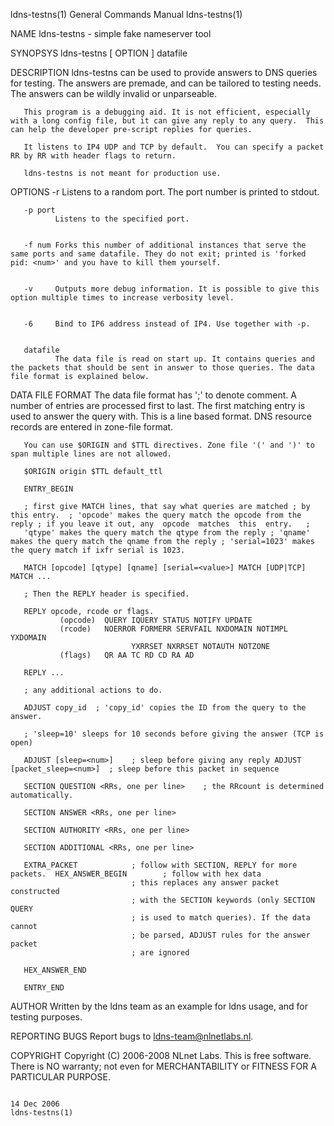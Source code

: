 ldns-testns(1)                                                                             General Commands Manual                                                                             ldns-testns(1)



NAME
       ldns-testns - simple fake nameserver tool

SYNOPSYS
       ldns-testns [ OPTION ] datafile


DESCRIPTION
       ldns-testns can be used to provide answers to DNS queries for testing.  The answers are premade, and can be tailored to testing needs. The answers can be wildly invalid or unparseable.

       This program is a debugging aid. It is not efficient, especially with a long config file, but it can give any reply to any query.  This can help the developer pre-script replies for queries.

       It listens to IP4 UDP and TCP by default.  You can specify a packet RR by RR with header flags to return.

       ldns-testns is not meant for production use.


OPTIONS
       -r     Listens to a random port. The port number is printed to stdout.


       -p port
              Listens to the specified port.


       -f num Forks this number of additional instances that serve the same ports and same datafile. They do not exit; printed is 'forked pid: <num>' and you have to kill them yourself.


       -v     Outputs more debug information. It is possible to give this option multiple times to increase verbosity level.


       -6     Bind to IP6 address instead of IP4. Use together with -p.


       datafile
              The data file is read on start up. It contains queries and the packets that should be sent in answer to those queries. The data file format is explained below.


DATA FILE FORMAT
       The  data file format has ';' to denote comment. A number of entries are processed first to last. The first matching entry is used to answer the query with. This is a line based format. DNS resource
       records are entered in zone-file format.

       You can use $ORIGIN and $TTL directives. Zone file '(' and ')' to span multiple lines are not allowed.

       $ORIGIN origin $TTL default_ttl

       ENTRY_BEGIN

       ; first give MATCH lines, that say what queries are matched ; by this entry.  ; 'opcode' makes the query match the opcode from the reply ; if you leave it out, any  opcode  matches  this  entry.   ;
       'qtype' makes the query match the qtype from the reply ; 'qname' makes the query match the qname from the reply ; 'serial=1023' makes the query match if ixfr serial is 1023.

       MATCH [opcode] [qtype] [qname] [serial=<value>] MATCH [UDP|TCP] MATCH ...

       ; Then the REPLY header is specified.

       REPLY opcode, rcode or flags.
               (opcode)  QUERY IQUERY STATUS NOTIFY UPDATE
               (rcode)   NOERROR FORMERR SERVFAIL NXDOMAIN NOTIMPL YXDOMAIN
                               YXRRSET NXRRSET NOTAUTH NOTZONE
               (flags)   QR AA TC RD CD RA AD

       REPLY ...

       ; any additional actions to do.

       ADJUST copy_id  ; 'copy_id' copies the ID from the query to the answer.

       ; 'sleep=10' sleeps for 10 seconds before giving the answer (TCP is open)

       ADJUST [sleep=<num>]    ; sleep before giving any reply ADJUST [packet_sleep=<num>]  ; sleep before this packet in sequence

       SECTION QUESTION <RRs, one per line>    ; the RRcount is determined automatically.

       SECTION ANSWER <RRs, one per line>

       SECTION AUTHORITY <RRs, one per line>

       SECTION ADDITIONAL <RRs, one per line>

       EXTRA_PACKET            ; follow with SECTION, REPLY for more packets.  HEX_ANSWER_BEGIN        ; follow with hex data
                               ; this replaces any answer packet constructed
                               ; with the SECTION keywords (only SECTION QUERY
                               ; is used to match queries). If the data cannot
                               ; be parsed, ADJUST rules for the answer packet
                               ; are ignored

       HEX_ANSWER_END

       ENTRY_END


AUTHOR
       Written by the ldns team as an example for ldns usage, and for testing purposes.

REPORTING BUGS
       Report bugs to <ldns-team@nlnetlabs.nl>.

COPYRIGHT
       Copyright (C) 2006-2008 NLnet Labs. This is free software. There is NO warranty; not even for MERCHANTABILITY or FITNESS FOR A PARTICULAR PURPOSE.



                                                                                                 14 Dec 2006                                                                                   ldns-testns(1)
